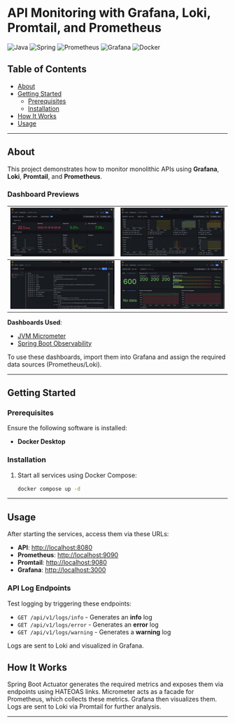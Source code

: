 # API Monitoring with Grafana, Loki, Promtail, and Prometheus

![Java](https://img.shields.io/badge/java-%23ED8B00.svg?style=for-the-badge&logo=openjdk&logoColor=white) ![Spring](https://img.shields.io/badge/spring-%236DB33F.svg?style=for-the-badge&logo=spring&logoColor=white) ![Prometheus](https://img.shields.io/badge/Prometheus-E6522C?style=for-the-badge&logo=Prometheus&logoColor=white) ![Grafana](https://img.shields.io/badge/grafana-%23F46800.svg?style=for-the-badge&logo=grafana&logoColor=white) ![Docker](https://img.shields.io/badge/Docker-%232496ED.svg?style=for-the-badge&logo=docker&logoColor=white)

## Table of Contents

- [About](#about)
- [Getting Started](#getting-started)
  - [Prerequisites](#prerequisites)
  - [Installation](#installation)
- [How It Works](#how-it-works)
- [Usage](#usage)

---

## About

This project demonstrates how to monitor monolithic APIs using **Grafana**, **Loki**, **Promtail**, and **Prometheus**.

### Dashboard Previews

| ![Micrometer Example 1](img/micrometer_01.png) | ![Micrometer Example 2](img/micrometer_02.png) |
|:---------------------------------------------:|:---------------------------------------------:|
| ![Loki Example](img/loki_01.png)              | ![Spring Observability](img/spring_observability_01.png) |

**Dashboards Used**:  
- [JVM Micrometer](https://grafana.com/grafana/dashboards/4701-jvm-micrometer/)  
- [Spring Boot Observability](https://grafana.com/grafana/dashboards/17175-spring-boot-observability/)  

To use these dashboards, import them into Grafana and assign the required data sources (Prometheus/Loki).

---

## Getting Started

### Prerequisites

Ensure the following software is installed:

- **Docker Desktop**  

### Installation

1. Start all services using Docker Compose:
   ```bash
   docker compose up -d
   ```

---

## Usage

After starting the services, access them via these URLs:

- **API**: [http://localhost:8080](http://localhost:8080)  
- **Prometheus**: [http://localhost:9090](http://localhost:9090)  
- **Promtail**: [http://localhost:9080](http://localhost:9080)  
- **Grafana**: [http://localhost:3000](http://localhost:3000)

### API Log Endpoints

Test logging by triggering these endpoints:

- `GET /api/v1/logs/info` - Generates an **info** log  
- `GET /api/v1/logs/error` - Generates an **error** log  
- `GET /api/v1/logs/warning` - Generates a **warning** log  

Logs are sent to Loki and visualized in Grafana.

## How It Works

Spring Boot Actuator generates the required metrics and exposes them via endpoints using HATEOAS links. Micrometer acts as a facade for Prometheus, which collects these metrics. Grafana then visualizes them. Logs are sent to Loki via Promtail for further analysis.

---

